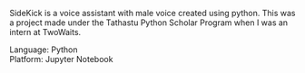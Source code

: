 SideKick is a voice assistant with male voice created using python.
This was a project made under the Tathastu Python Scholar Program when I was an intern at TwoWaits.

Language: Python   
Platform: Jupyter Notebook
